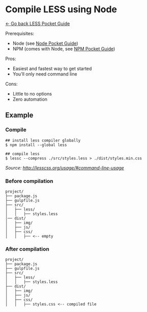 # Compile LESS using Node

[← Go back LESS Pocket Guide](https://github.com/heyallan/less-pocket)

Prerequisites:
- Node (see [Node Pocket Guide](https://github.com/heyallan/node-pocket))
- NPM (comes with Node, see [NPM Pocket Guide](https://github.com/heyallan/npm-pocket))

Pros:
- Easiest and fastest way to get started
- You'll only need command line

Cons:
- Little to no options
- Zero automation

## Example

### Compile
```shell
## install less compiler globally
$ npm install --global less

## compile less
$ lessc --compress ./src/styles.less > ./dist/styles.min.css
```

*Source: http://lesscss.org/usage/#command-line-usage*

### Before compilation

```
project/
├── package.js
├── gulpfile.js
├── src/
│   ├── less/
│   │   ├── styles.less
│── dist/
│   ├── img/
│   ├── js/
│   ├── css/
│   │   ├── <-- empty
```

### After compilation
```
project/
├── package.js
├── gulpfile.js
├── src/
│   ├── less/
│   │   ├── styles.less
├── dist/
│   ├── img/
│   ├── js/
│   ├── css/
│   │   ├── styles.css <-- compiled file
```
